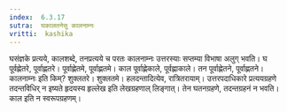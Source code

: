 ```yaml
---
index:  6.3.17
sutra:  घकालतनेसु कालनाम्नः
vritti:  kashika 
---
```


घसंज्ञके प्रत्यये, कालशब्दे, तनप्रत्यये च परतः कालनाम्नः उत्तरस्याः सप्तम्या विभाषा अलुग् भवति। घ पूर्वह्णेतरे, पूर्वाह्णतरे। पूर्वाह्णेतमे, पूर्वाह्णतमे। काल पूर्वाह्णेकाले, पूर्वह्णाकाले। तन पूर्वाह्णेतने, पूर्वाह्णतने। कालनाम्नः इति किम्? शुक्लतरे। शुक्लतमे। हलदन्तादित्येव, रात्रितरायाम्। उत्तरपदाधिकारे प्रत्ययग्रहणे तदन्तविधिर् न इष्यते हृदयस्य हृल्लेख इति लेखग्रहणाल् लिङ्गात्। तेन घतनग्रहणे, तदन्तग्रहनं न भवति। काल इति न स्वरूपग्रहणम्।

